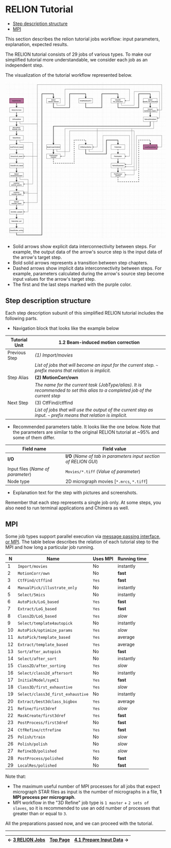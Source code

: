 # RELION Tutorial

* [Step description structure](#step-description-structure)
* [MPI](#mpi)

This section describes the relion tutorial jobs workflow: input parameters, explanation, expected results.

The RELION tutorial consists of 29 jobs of various types. To make our simplified tutorial more understandable, we consider each job as an independent step.

The visualization of the tutorial workflow represented below.

![images/relion_tutorial_workflow.png](images/relion_tutorial_workflow.png)

* Solid arrows show explicit data interconnectivity between steps. For example, the output data of the arrow's source step is the input data of the arrow's target step.
* Bold solid arrows represents a transition between step chapters.
* Dashed arrows show implicit data interconnectivity between steps. For example, parameters calculated during the arrow's source step become input values for the arrow's target step.
* The first and the last steps marked with the purple color.


## Step description structure

Each step description subunit of this simplified RELION tutorial includes the following parts.

* Navigation block that looks like the example below

Tutorial Unit | 1.2 Beam-induced motion correction
--- | ---
Previous Step | *(1) Import/movies*
　 | *List of jobs that will become an input for the current step. `~` prefix means that relation is implicit.*
Step Alias | **(2) MotionCorr/own**
　 | *The name for the current task (JobType/alias). It is recommended to set this alias to a completed job of the current step*
Next Step | (3) CtfFind/ctffind
　 | *List of jobs that will use the output of the current step as input. `~` prefix means that relation is implicit.*

* Recommended parameters table. It looks like the one below. Note that the parameters are similar to the original RELION tutorial at ~95% and some of them differ.

Field name | Field value
--- | ---
**I/O** | **I/O** (*Name of tab in parameters input section of RELION GUI*)
Input files (*Name of parameter*) | `Movies/*.tiff` (*Value of parameter*)
Node type | 2D micrograph movies [`*.mrcs`, `*.tiff`]

* Explanation text for the step with pictures and screenshots.

Remember that each step represents a single job only. At some steps, you also need to run terminal applications and Chimera as well.

## MPI

Some job types support parallel execution via [message passing interface, or MPI]. The table below describes the relation of each tutorial step to the MPI and how long a particular job running.

 N |  Name                       | Uses MPI | Running time
-- | --------------------------------- | ----- | ---------
 1 | `Import/movies`                   | No    | instantly
 2 | `MotionCorr/own`                  | No    | **fast**
 3 | `CtfFind/ctffind`                 | `Yes` | **fast**
 4 | `ManualPick/illustrate_only`      | No    | instantly
 5 | `Select/5mics`                    | No    | instantly
 6 | `AutoPick/LoG_based`              | `Yes` | **fast**
 7 | `Extract/LoG_based`               | `Yes` | **fast**
 8 | `Class2D/LoG_based`               | `Yes` | *slow*
 9 | `Select/template4autopick`        | No    | instantly
10 | `AutoPick/optimize_params`        | `Yes` | *slow*
11 | `AutoPick/template_based`         | `Yes` | average
12 | `Extract/template_based`          | `Yes` | average
13 | `Sort/after_autopick`             | No    | **fast**
14 | `Select/after_sort`               | No    | instantly
15 | `Class2D/after_sorting`           | `Yes` | *slow*
16 | `Select/class2d_aftersort`        | No    | instantly
17 | `InitialModel/symC1`              | `Yes` | **fast**
18 | `Class3D/first_exhaustive`        | `Yes` | *slow*
19 | `Select/class3d_first_exhaustive` | No    | instantly
20 | `Extract/best3dclass_bigbox`      | `Yes` | average
21 | `Refine/first3dref`               | `Yes` | *slow*
22 | `MaskCreate/first3dref`           | `Yes` | **fast**
23 | `PostProcess/first3dref`          | No    | **fast**
24 | `CtfRefine/ctfrefine`             | `Yes` | **fast**
25 | `Polish/train`                    | No    | *slow*
26 | `Polish/polish`                   | No    | *slow*
27 | `Refine3D/polished`               | `Yes` | *slow*
28 | `PostProcess/polished`            | No    | **fast**
29 | `LocalRes/polished`               | No    | **fast**

Note that:

* The maximum useful number of MPI processes for all jobs that expect micrograph STAR files as input is the number of micrographs in a file, **1 MPI process per micrograph**.
* MPI workflow in the "3D Refine" job type is `1 master` + `2 sets of slaves`, so it is recommended to use an odd number of processes that greater than or equal to `3`.

All the preparations passed now, and we can proceed with the tutorial.


-----------------------------------------------------------
← [3 RELION Jobs] | [Top Page] | [4.1 Prepare Input Data] →
----------------- | ---------- | --------------------------


[message passing interface, or MPI]: https://en.wikipedia.org/wiki/Message_Passing_Interface
[3 RELION Jobs]: ./3%20RELION%20Jobs.md
[Top Page]: https://github.com/xtreme-d/relion-tutorial-simplified
[4.1 Prepare Input Data]: ./4-1%20Prepare%20Input%20Data.md

